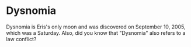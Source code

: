 # Dysnomia

Dysnomia is Eris's only moon and was discovered on September 10, 2005, which was
a Saturday. Also, did you know that "Dysnomia" also refers to a law conflict?
